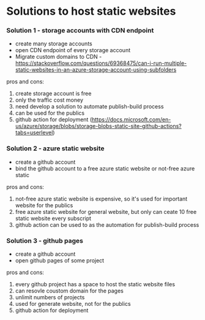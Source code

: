 # Solutions to host static websites

### Solution 1 - storage accounts with CDN endpoint
- create many storage accounts 
- open CDN endpoint of every storage account
- Migrate custom domains to CDN - https://stackoverflow.com/questions/69368475/can-i-run-multiple-static-websites-in-an-azure-storage-account-using-subfolders

pros and cons:
1. create storage account is free
2. only the traffic cost money
3. need develop a solution to automate publish-build process
4. can be used for the publics
5. github action for deployment (https://docs.microsoft.com/en-us/azure/storage/blobs/storage-blobs-static-site-github-actions?tabs=userlevel)


### Solution 2 - azure static website
- create a github account
- bind the github account to a free azure static website or not-free azure static

pros and cons:
1. not-free azure static website is expensive, so it's used for important website for the publics
2. free azure static website for general website, but only can ceate 10 free static website every subscript
3. github action can be used to as the automation for publish-build process

### Solution 3 - github pages
- create a github account
- open github pages of some project

pros and cons:
1. every github project has a space to host the static website files
2. can resovle coustom domain for the pages
3. unlimit numbers of projects
4. used for generate website, not for the publics
5. github action for deployment